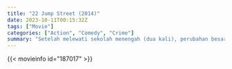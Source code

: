 ```yaml
---
title: "22 Jump Street (2014)"
date: 2023-10-11T00:15:32Z
tags: ["Movie"]
categories: ["Action", "Comedy", "Crime"]
summary: "Setelah melewati sekolah menengah (dua kali), perubahan besar menanti petugas Schmidt dan Jenko ketika mereka menyamar di perguruan tinggi setempat."
---
```



  <mux-player stream-type="on-demand"
  src="https://kp3d-my.sharepoint.com/personal/ryoo_kp3d_onmicrosoft_com/_layouts/15/download.aspx?share=EQnYmMAp54hOqky-F03fPekB0OmPD6IL2a3iFBCTIIS2FA" metadata-video-title="22 Jump Street (2014)" prefer-playback="mse" controls>
 
  </mux-player>
  

{{< movieinfo id="187017" >}}

  <script src="https://cdn.jsdelivr.net/npm/@mux/mux-player"></script>
  
   <script type="application/ld+json">
 {
  "@context": "https://schema.org/",
  "@type": "VideoObject",
  "name": "22 Jump Street",
  "contentUrl": "https://stream.mux.com/Z9C4adbej1z818DDboTcR5qjhgOsOObF76f0034Nw2po.m3u8",
  "thumbnailUrl": "https://www.themoviedb.org/t/p/original/26MQRYMJbqfx69dmzlEtrW94aVS.jpg?width=314&fit_mode=preserve&time=25",
  "uploadDate": "2023-10-11T00:16:01Z",
}

</script>